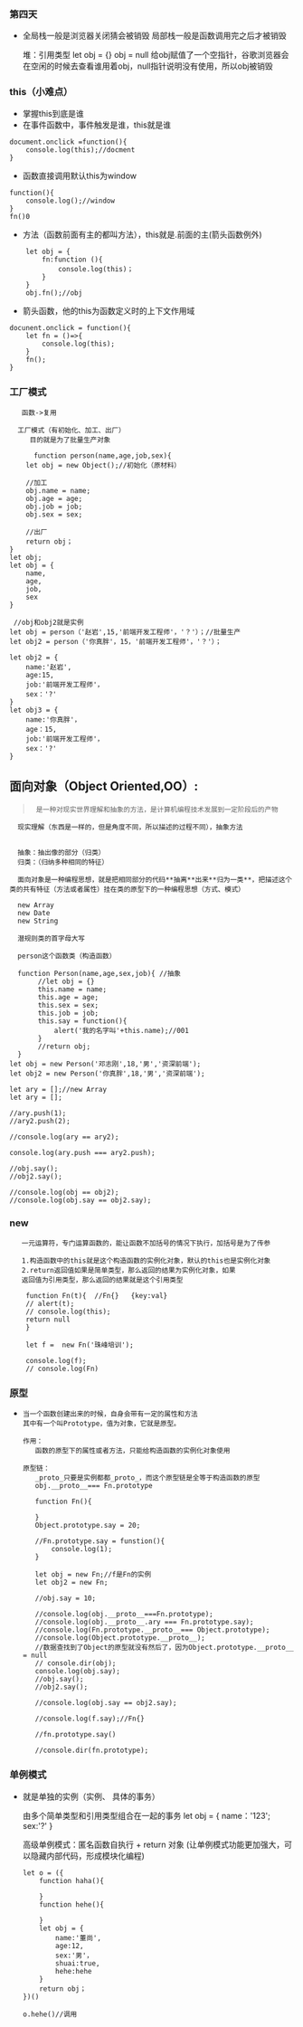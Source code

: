 ### 第四天
-   全局栈一般是浏览器关闭猜会被销毁
    局部栈一般是函数调用完之后才被销毁

    堆：引用类型
    let obj = {}
    obj = null
    给obj赋值了一个空指针，谷歌浏览器会在空闲的时候去查看谁用着obj，null指针说明没有使用，所以obj被销毁


###   this（小难点）

-   掌握this到底是谁
-   在事件函数中，事件触发是谁，this就是谁

```
document.onclick =function(){
    console.log(this);//docment
}
```
-   函数直接调用默认this为window

```
function(){
    console.log();//window
}
fn()0

```
-   方法（函数前面有主的都叫方法），this就是.前面的主(箭头函数例外)
```
    let obj = {
        fn:function (){
            console.log(this)；
        }
    }
    obj.fn();//obj
```
-   箭头函数，他的this为函数定义时的上下文作用域

```
docunent.onclick = function(){
    let fn = ()=>{
        console.log(this);
    }
    fn();
}

```


###   工厂模式
       函数->复用

      工厂模式（有初始化、加工、出厂）
         目的就是为了批量生产对象

          function person(name,age,job,sex){
        let obj = new Object();//初始化（原材料）

        //加工
        obj.name = name;
        obj.age = age;
        obj.job = job;
        obj.sex = sex;

        //出厂
        return obj；
    }
    let obj;
    let obj = {
        name,
        age,
        job,
        sex
    }

     //obj和obj2就是实例
    let obj = person（'赵岩',15,'前端开发工程师'，'？'）；//批量生产
    let obj2 = person（'你真胖'，15，'前端开发工程师'，'？'）；

    let obj2 = {
        name:'赵岩',
        age:15,
        job:'前端开发工程师'，
        sex：'?'
    }
    let obj3 = {
        name:'你真胖'，
        age：15,
        job:'前端开发工程师'，
        sex：'?'
    }

##    面向对象（Object Oriented,OO）:

>      是一种对现实世界理解和抽象的方法，是计算机编程技术发展到一定阶段后的产物

      现实理解（东西是一样的，但是角度不同，所以描述的过程不同），抽象方法


      抽象：抽出像的部分（归类）
      归类：（归纳多种相同的特征）

      面向对象是一种编程思想，就是把相同部分的代码**抽离**出来**归为一类**，把描述这个类的共有特征（方法或者属性）挂在类的原型下的一种编程思想（方式、模式）

      new Array
      new Date
      new String

      潜规则类的首字母大写

      person这个函数类（构造函数）

      function Person(name,age,sex,job){ //抽象
           //let obj = {}
           this.name = name;
           this.age = age;
           this.sex = sex;
           this.job = job;
           this.say = function(){
               alert('我的名字叫'+this.name);//001
           }
           //return obj;
      }
    let obj = new Person('邓志刚',18,'男','资深前端');
    let obj2 = new Person('你真胖',18,'男','资深前端');

    let ary = [];//new Array
    let ary = [];

    //ary.push(1);
    //ary2.push(2);

    //console.log(ary == ary2);

    console.log(ary.push === ary2.push);

    //obj.say();
    //obj2.say();

    //console.log(obj == obj2);
    //console.log(obj.say == obj2.say);



###   new


       一元运算符，专门运算函数的，能让函数不加括号的情况下执行，加括号是为了传参

       1.构造函数中的this就是这个构造函数的实例化对象，默认的this也是实例化对象
       2.return返回值如果是简单类型，那么返回的结果为实例化对象，如果
       返回值为引用类型，那么返回的结果就是这个引用类型

        function Fn(t){  //Fn{}   {key:val}
        // alert(t);
        // console.log(this);
        return null
        }

        let f =  new Fn('珠峰培训');

        console.log(f);
        // console.log(Fn)




###   原型
-     当一个函数创建出来的时候，自身会带有一定的属性和方法
      其中有一个叫Prototype，值为对象，它就是原型。

      作用：
         函数的原型下的属性或者方法，只能给构造函数的实例化对象使用

      原型链：
         _proto_只要是实例都都_proto_，而这个原型链是全等于构造函数的原型
         obj.__proto__=== Fn.prototype

         function Fn(){

         }
         Object.prototype.say = 20;

         //Fn.prototype.say = funstion(){
             console.log(1);
         }

         let obj = new Fn;//f是Fn的实例
         let obj2 = new Fn;

         //obj.say = 10;

         //console.log(obj.__proto__===Fn.prototype);
         //console.log(obj.__proto__.ary === Fn.prototype.say);
         //console.log(Fn.prototype.__proto__=== Object.prototype);
         //console.log(Object.prototype.__proto__);
         //数据查找到了Object的原型就没有然后了，因为Object.prototype.__proto__ = null
         // console.dir(obj);
         console.log(obj.say);
         //obj.say();
         //obj2.say();

         //console.log(obj.say == obj2.say);

         //console.log(f.say);//Fn{}

         //fn.prototype.say()

         //console.dir(fn.prototype);



###   单例模式

-   就是单独的实例（实例、 具体的事务）

     由多个简单类型和引用类型组合在一起的事务
     let obj = {
         name：'123';
         sex:'?'
     }

    高级单例模式：匿名函数自执行 + return  对象 (让单例模式功能更加强大，可以隐藏内部代码，形成模块化编程)

    ```
    let o = ({
        function haha(){

        }
        function hehe(){

        }
        let obj = {
            name:'董尚',
            age:12,
            sex:'男'，
            shuai:true,
            hehe:hehe
        }
        return obj；
    })()

    o.hehe()//调用
    ```

